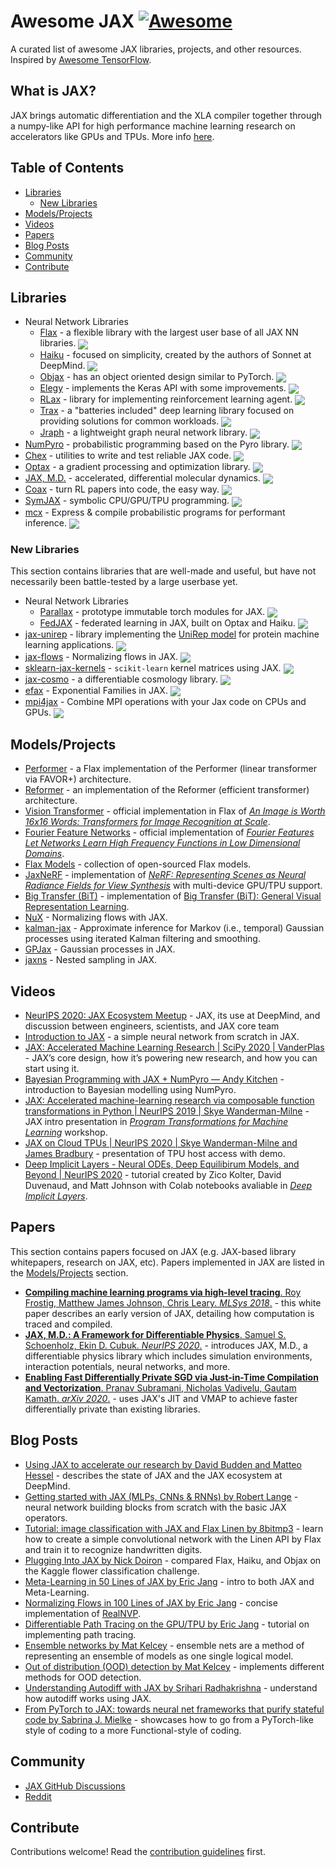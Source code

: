 # Awesome JAX [![Awesome](https://awesome.re/badge.svg)](https://awesome.re)

A curated list of awesome JAX libraries, projects, and other resources. Inspired by [Awesome TensorFlow](https://github.com/jtoy/awesome-tensorflow).

## What is JAX?

JAX brings automatic differentiation and the XLA compiler together through a numpy-like API for high performance machine learning research on accelerators like GPUs and TPUs. More info [here](https://github.com/google/jax).


## Table of Contents

- [Libraries](#libraries)
    - [New Libraries](#newlibraries)
- [Models/Projects](#projects)
- [Videos](#videos)
- [Papers](#papers)
- [Blog Posts](#posts)
- [Community](#community)
- [Contribute](#contribute)

<a name="libraries" />

## Libraries

- Neural Network Libraries
    - [Flax](https://github.com/google/flax) - a flexible library with the largest user base of all JAX NN libraries. <img src="https://img.shields.io/github/stars/google/flax?style=social" align="center">
    - [Haiku](https://github.com/deepmind/dm-haiku) - focused on simplicity, created by the authors of Sonnet at DeepMind. <img src="https://img.shields.io/github/stars/deepmind/dm-haiku?style=social" align="center">
    - [Objax](https://github.com/google/objax) - has an object oriented design similar to PyTorch. <img src="https://img.shields.io/github/stars/google/objax?style=social" align="center">
    - [Elegy](https://poets-ai.github.io/elegy/) - implements the Keras API with some improvements. <img src="https://img.shields.io/github/stars/poets-ai/elegy?style=social" align="center">
    - [RLax](https://github.com/deepmind/rlax) - library for implementing reinforcement learning agent. <img src="https://img.shields.io/github/stars/deepmind/rlax?style=social" align="center">
    - [Trax](https://github.com/google/trax) - a "batteries included" deep learning library focused on providing solutions for common workloads. <img src="https://img.shields.io/github/stars/google/trax?style=social" align="center">
    - [Jraph](https://github.com/deepmind/jraph) - a lightweight graph neural network library. <img src="https://img.shields.io/github/stars/deepmind/jraph?style=social" align="center">
- [NumPyro](https://github.com/pyro-ppl/numpyro) - probabilistic programming based on the Pyro library. <img src="https://img.shields.io/github/stars/pyro-ppl/numpyro?style=social" align="center">
- [Chex](https://github.com/deepmind/chex) - utilities to write and test reliable JAX code. <img src="https://img.shields.io/github/stars/deepmind/chex?style=social" align="center">
- [Optax](https://github.com/deepmind/optax) - a gradient processing and optimization library. <img src="https://img.shields.io/github/stars/deepmind/optax?style=social" align="center">
- [JAX, M.D.](https://github.com/google/jax-md) - accelerated, differential molecular dynamics. <img src="https://img.shields.io/github/stars/google/jax-md?style=social" align="center">
- [Coax](https://github.com/microsoft/coax) - turn RL papers into code, the easy way. <img src="https://img.shields.io/github/stars/microsoft/coax?style=social" align="center">
- [SymJAX](https://github.com/SymJAX/SymJAX) - symbolic CPU/GPU/TPU programming. <img src="https://img.shields.io/github/stars/SymJAX/SymJAX?style=social" align="center">
- [mcx](https://github.com/rlouf/mcx) - Express & compile probabilistic programs for performant inference. <img src="https://img.shields.io/github/stars/rlouf/mcx?style=social" align="center">


<a name="newlibraries" />

### New Libraries

This section contains libraries that are well-made and useful, but have not necessarily been battle-tested by a large userbase yet. 

- Neural Network Libraries
    - [Parallax](https://github.com/srush/parallax) - prototype immutable torch modules for JAX. <img src="https://img.shields.io/github/stars/srush/parallax?style=social" align="center">
    - [FedJAX](https://github.com/google/fedjax) - federated learning in JAX, built on Optax and Haiku. <img src="https://img.shields.io/github/stars/google/fedjax?style=social" align="center">
- [jax-unirep](https://github.com/ElArkk/jax-unirep) - library implementing the [UniRep model](https://www.nature.com/articles/s41592-019-0598-1) for protein machine learning applications. <img src="https://img.shields.io/github/stars/ElArkk/jax-unirep?style=social" align="center">
- [jax-flows](https://github.com/ChrisWaites/jax-flows) - Normalizing flows in JAX. <img src="https://img.shields.io/github/stars/ChrisWaites/jax-flows?style=social" align="center">
- [sklearn-jax-kernels](https://github.com/ExpectationMax/sklearn-jax-kernels) - `scikit-learn` kernel matrices using JAX. <img src="https://img.shields.io/github/stars/ExpectationMax/sklearn-jax-kernels?style=social" align="center">
- [jax-cosmo](https://github.com/DifferentiableUniverseInitiative/jax_cosmo) - a differentiable cosmology library. <img src="https://img.shields.io/github/stars/DifferentiableUniverseInitiative/jax_cosmo?style=social" align="center">
- [efax](https://github.com/NeilGirdhar/efax) - Exponential Families in JAX. <img src="https://img.shields.io/github/stars/NeilGirdhar/efax?style=social" align="center">
- [mpi4jax](https://github.com/PhilipVinc/mpi4jax) - Combine MPI operations with your Jax code on CPUs and GPUs. <img src="https://img.shields.io/github/stars/PhilipVinc/mpi4jax?style=social" align="center">


<a name="projects" />

## Models/Projects

- [Performer](https://github.com/google-research/google-research/tree/master/performer/fast_attention/jax) - a Flax implementation of the Performer (linear transformer via FAVOR+) architecture.
- [Reformer](https://github.com/google/trax/tree/master/trax/models/reformer) - an implementation of the Reformer (efficient transformer) architecture.
- [Vision Transformer](https://github.com/google-research/vision_transformer) - official implementation in Flax of [_An Image is Worth 16x16 Words: Transformers for Image Recognition at Scale_](https://arxiv.org/abs/2010.11929).
- [Fourier Feature Networks](https://github.com/tancik/fourier-feature-networks) - official implementation of [_Fourier Features Let Networks Learn High Frequency Functions in Low Dimensional Domains_](https://people.eecs.berkeley.edu/~bmild/fourfeat).
- [Flax Models](https://github.com/google-research/google-research/tree/master/flax_models) - collection of open-sourced Flax models.
- [JaxNeRF](https://github.com/google-research/google-research/tree/master/jaxnerf) - implementation of [_NeRF: Representing Scenes as Neural Radiance Fields for View Synthesis_](http://www.matthewtancik.com/nerf) with multi-device GPU/TPU support.
- [Big Transfer (BiT)](https://github.com/google-research/big_transfer) - implementation of [Big Transfer (BiT): General Visual Representation Learning](https://arxiv.org/abs/1912.11370).
- [NuX](https://github.com/Information-Fusion-Lab-Umass/NuX) - Normalizing flows with JAX.
- [kalman-jax](https://github.com/AaltoML/kalman-jax) - Approximate inference for Markov (i.e., temporal) Gaussian processes using iterated Kalman filtering and smoothing.
- [GPJax](https://github.com/thomaspinder/GPJax) - Gaussian processes in JAX.
- [jaxns](https://github.com/Joshuaalbert/jaxns) - Nested sampling in JAX.

<a name="videos" />

## Videos

- [NeurIPS 2020: JAX Ecosystem Meetup](https://www.youtube.com/watch?v=iDxJxIyzSiM) - JAX, its use at DeepMind, and discussion between engineers, scientists, and JAX core team
- [Introduction to JAX](https://youtu.be/0mVmRHMaOJ4) - a simple neural network from scratch in JAX.
- [JAX: Accelerated Machine Learning Research | SciPy 2020 | VanderPlas](https://youtu.be/z-WSrQDXkuM) - JAX’s core design, how it’s powering new research, and how you can start using it.
- [Bayesian Programming with JAX + NumPyro — Andy Kitchen](https://youtu.be/CecuWGpoztw) - introduction to Bayesian modelling using NumPyro.
- [JAX: Accelerated machine-learning research via composable function transformations in Python | NeurIPS 2019 | Skye Wanderman-Milne](https://slideslive.com/38923687/jax-accelerated-machinelearning-research-via-composable-function-transformations-in-python) - JAX intro presentation in [_Program Transformations for Machine Learning_](https://program-transformations.github.io) workshop.
- [JAX on Cloud TPUs | NeurIPS 2020 | Skye Wanderman-Milne and James Bradbury](https://drive.google.com/file/d/1jKxefZT1xJDUxMman6qrQVed7vWI0MIn/edit) - presentation of TPU host access with demo.
- [Deep Implicit Layers - Neural ODEs, Deep Equilibirum Models, and Beyond | NeurIPS 2020](https://slideslive.com/38935810/deep-implicit-layers-neural-odes-equilibrium-models-and-beyond) - tutorial created by Zico Kolter, David Duvenaud, and Matt Johnson with Colab notebooks avaliable in [_Deep Implicit Layers_](http://implicit-layers-tutorial.org).

<a name="papers" />

## Papers

This section contains papers focused on JAX (e.g. JAX-based library whitepapers, research on JAX, etc). Papers implemented in JAX are listed in the [Models/Projects](#projects) section.

- [__Compiling machine learning programs via high-level tracing__. Roy Frostig, Matthew James Johnson, Chris Leary. _MLSys 2018_.](https://mlsys.org/Conferences/doc/2018/146.pdf) - this white paper describes an early version of JAX, detailing how computation is traced and compiled.
- [__JAX, M.D.: A Framework for Differentiable Physics__. Samuel S. Schoenholz, Ekin D. Cubuk. _NeurIPS 2020_.](https://arxiv.org/abs/1912.04232) - introduces JAX, M.D., a differentiable physics library which includes simulation environments, interaction potentials, neural networks, and more.
- [__Enabling Fast Differentially Private SGD via Just-in-Time Compilation and Vectorization__. Pranav Subramani, Nicholas Vadivelu, Gautam Kamath. _arXiv 2020_.](https://arxiv.org/abs/2010.09063) - uses JAX's JIT and VMAP to achieve faster differentially private than existing libraries.

<a name="posts" />

## Blog Posts

- [Using JAX to accelerate our research by David Budden and Matteo Hessel](https://deepmind.com/blog/article/using-jax-to-accelerate-our-research) - describes the state of JAX and the JAX ecosystem at DeepMind.
- [Getting started with JAX (MLPs, CNNs & RNNs) by Robert Lange](https://roberttlange.github.io/posts/2020/03/blog-post-10/) - neural network building blocks from scratch with the basic JAX operators.
- [Tutorial: image classification with JAX and Flax Linen by 8bitmp3](https://github.com/8bitmp3/JAX-Flax-Tutorial-Image-Classification-with-Linen) - learn how to create a simple convolutional network with the Linen API by Flax and train it to recognize handwritten digits.
- [Plugging Into JAX by Nick Doiron](https://medium.com/swlh/plugging-into-jax-16c120ec3302) - compared Flax, Haiku, and Objax on the Kaggle flower classification challenge.
- [Meta-Learning in 50 Lines of JAX by Eric Jang](https://blog.evjang.com/2019/02/maml-jax.html) - intro to both JAX and Meta-Learning.
- [Normalizing Flows in 100 Lines of JAX by Eric Jang](https://blog.evjang.com/2019/07/nf-jax.html) - concise implementation of [RealNVP](https://arxiv.org/abs/1605.08803).
- [Differentiable Path Tracing on the GPU/TPU by Eric Jang](https://blog.evjang.com/2019/11/jaxpt.html) - tutorial on implementing path tracing.
- [Ensemble networks by Mat Kelcey](http://matpalm.com/blog/ensemble_nets) - ensemble nets are a method of representing an ensemble of models as one single logical model.
- [Out of distribution (OOD) detection  by Mat Kelcey](http://matpalm.com/blog/ood_using_focal_loss) - implements different methods for OOD detection.
- [Understanding Autodiff with JAX by Srihari Radhakrishna](https://www.radx.in/jax.html) - understand how autodiff works using JAX.
- [From PyTorch to JAX: towards neural net frameworks that purify stateful code by Sabrina J. Mielke](https://sjmielke.com/jax-purify.htm) - showcases how to go from a PyTorch-like style of coding to a more Functional-style of coding. 

<a name="community" />

## Community

- [JAX GitHub Discussions](https://github.com/google/jax/discussions)
- [Reddit](https://www.reddit.com/r/JAX/)

<a name="contribute" />

## Contribute

Contributions welcome! Read the [contribution guidelines](contributing.md) first.
